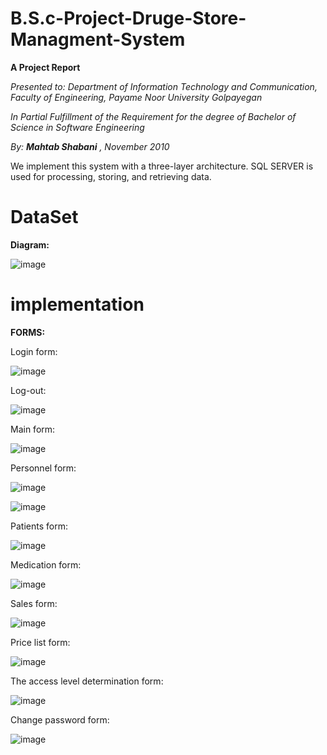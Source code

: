 # B.S.c-Project-Druge-Store-Managment-System

**A Project Report**

*Presented to: Department of Information Technology and Communication, Faculty of Engineering, Payame Noor University Golpayegan*

*In Partial Fulfillment of the Requirement for the degree of Bachelor of Science in Software Engineering*

*By: **Mahtab Shabani**
, November 2010*


We implement this system with a three-layer architecture. SQL SERVER is used for processing, storing, and retrieving data.

# DataSet

**Diagram:**

![image](https://user-images.githubusercontent.com/21992001/187095582-f466b0d0-786d-443b-8396-5f6548a1ebf1.png)

# implementation

**FORMS:**

Login form:

![image](https://user-images.githubusercontent.com/21992001/187094798-fee0bf68-dbe9-424a-8306-6f4c585d53ef.png)


Log-out:

![image](https://user-images.githubusercontent.com/21992001/187094862-4f16bbdb-0962-4765-9160-866eb26a0641.png)

Main form:

![image](https://user-images.githubusercontent.com/21992001/187094873-b0fa1e81-e0da-4e3b-ad69-2c804cbe9e51.png)

Personnel form:

![image](https://user-images.githubusercontent.com/21992001/187094878-1b93de79-e301-4b71-850f-86b7596b7111.png)

![image](https://user-images.githubusercontent.com/21992001/187094989-2e7777ba-6cb6-4fef-b114-43d62256f5b7.png)

Patients form:

![image](https://user-images.githubusercontent.com/21992001/187095021-76fca802-5574-4b7f-9b49-01eff414f6c1.png)

Medication form:

![image](https://user-images.githubusercontent.com/21992001/187095069-2a57011c-b5ec-46b3-bd6b-4123f2466e56.png)

Sales form:

![image](https://user-images.githubusercontent.com/21992001/187095113-2a2e665e-4c2e-4b2d-b5b0-9fd84a11fbd2.png)

Price list form:

![image](https://user-images.githubusercontent.com/21992001/187095151-933111c1-cc44-4e75-a201-695b8b258e77.png)

The access level determination form:

![image](https://user-images.githubusercontent.com/21992001/187095195-4a5b2171-df37-48e9-97c5-a768fb94cd96.png)

Change password form:

![image](https://user-images.githubusercontent.com/21992001/187095233-baf38f46-4e44-432e-b23e-4961b0bb6912.png)
